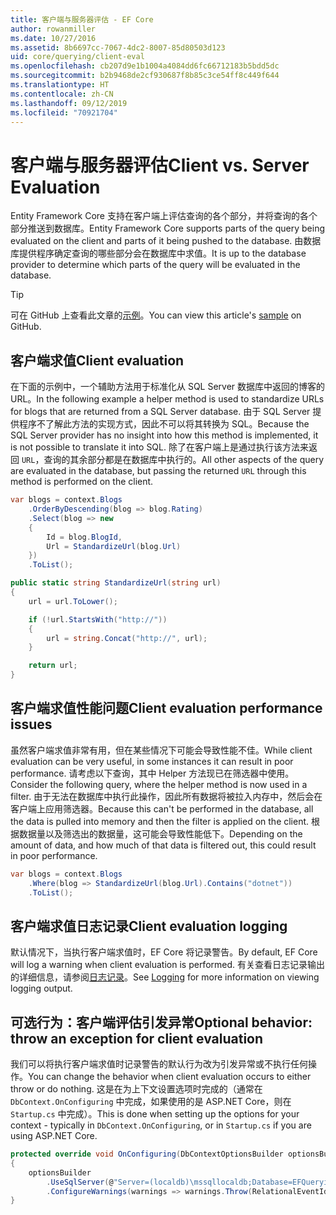 ```yaml
---
title: 客户端与服务器评估 - EF Core
author: rowanmiller
ms.date: 10/27/2016
ms.assetid: 8b6697cc-7067-4dc2-8007-85d80503d123
uid: core/querying/client-eval
ms.openlocfilehash: cb207d9e1b1004a4084dd6fc66712183b5bdd5dc
ms.sourcegitcommit: b2b9468de2cf930687f8b85c3ce54ff8c449f644
ms.translationtype: HT
ms.contentlocale: zh-CN
ms.lasthandoff: 09/12/2019
ms.locfileid: "70921704"
---
```

# <a name="client-vs-server-evaluation"></a><span data-ttu-id="07df9-102">客户端与服务器评估</span><span class="sxs-lookup"><span data-stu-id="07df9-102">Client vs. Server Evaluation</span></span>

<span data-ttu-id="07df9-103">Entity Framework Core 支持在客户端上评估查询的各个部分，并将查询的各个部分推送到数据库。</span><span class="sxs-lookup"><span data-stu-id="07df9-103">Entity Framework Core supports parts of the query being evaluated on the client and parts of it being pushed to the database.</span></span> <span data-ttu-id="07df9-104">由数据库提供程序确定查询的哪些部分会在数据库中求值。</span><span class="sxs-lookup"><span data-stu-id="07df9-104">It is up to the database provider to determine which parts of the query will be evaluated in the database.</span></span>

> [!TIP]  
> <span data-ttu-id="07df9-105">可在 GitHub 上查看此文章的[示例](https://github.com/aspnet/EntityFramework.Docs/tree/master/samples/core/Querying)。</span><span class="sxs-lookup"><span data-stu-id="07df9-105">You can view this article's [sample](https://github.com/aspnet/EntityFramework.Docs/tree/master/samples/core/Querying) on GitHub.</span></span>

## <a name="client-evaluation"></a><span data-ttu-id="07df9-106">客户端求值</span><span class="sxs-lookup"><span data-stu-id="07df9-106">Client evaluation</span></span>

<span data-ttu-id="07df9-107">在下面的示例中，一个辅助方法用于标准化从 SQL Server 数据库中返回的博客的 URL。</span><span class="sxs-lookup"><span data-stu-id="07df9-107">In the following example a helper method is used to standardize URLs for blogs that are returned from a SQL Server database.</span></span> <span data-ttu-id="07df9-108">由于 SQL Server 提供程序不了解此方法的实现方式，因此不可以将其转换为 SQL。</span><span class="sxs-lookup"><span data-stu-id="07df9-108">Because the SQL Server provider has no insight into how this method is implemented, it is not possible to translate it into SQL.</span></span> <span data-ttu-id="07df9-109">除了在客户端上是通过执行该方法来返回 `URL`，查询的其余部分都是在数据库中执行的。</span><span class="sxs-lookup"><span data-stu-id="07df9-109">All other aspects of the query are evaluated in the database, but passing the returned `URL` through this method is performed on the client.</span></span>

<!-- [!code-csharp[Main](samples/core/Querying/ClientEval/Sample.cs?highlight=6)] -->
``` csharp
var blogs = context.Blogs
    .OrderByDescending(blog => blog.Rating)
    .Select(blog => new
    {
        Id = blog.BlogId,
        Url = StandardizeUrl(blog.Url)
    })
    .ToList();
```

<!-- [!code-csharp[Main](samples/core/Querying/ClientEval/Sample.cs)] -->
``` csharp
public static string StandardizeUrl(string url)
{
    url = url.ToLower();

    if (!url.StartsWith("http://"))
    {
        url = string.Concat("http://", url);
    }

    return url;
}
```

## <a name="client-evaluation-performance-issues"></a><span data-ttu-id="07df9-110">客户端求值性能问题</span><span class="sxs-lookup"><span data-stu-id="07df9-110">Client evaluation performance issues</span></span>

<span data-ttu-id="07df9-111">虽然客户端求值非常有用，但在某些情况下可能会导致性能不佳。</span><span class="sxs-lookup"><span data-stu-id="07df9-111">While client evaluation can be very useful, in some instances it can result in poor performance.</span></span> <span data-ttu-id="07df9-112">请考虑以下查询，其中 Helper 方法现已在筛选器中使用。</span><span class="sxs-lookup"><span data-stu-id="07df9-112">Consider the following query, where the helper method is now used in a filter.</span></span> <span data-ttu-id="07df9-113">由于无法在数据库中执行此操作，因此所有数据将被拉入内存中，然后会在客户端上应用筛选器。</span><span class="sxs-lookup"><span data-stu-id="07df9-113">Because this can't be performed in the database, all the data is pulled into memory and then the filter is applied on the client.</span></span> <span data-ttu-id="07df9-114">根据数据量以及筛选出的数据量，这可能会导致性能低下。</span><span class="sxs-lookup"><span data-stu-id="07df9-114">Depending on the amount of data, and how much of that data is filtered out, this could result in poor performance.</span></span>

<!-- [!code-csharp[Main](samples/core/Querying/ClientEval/Sample.cs)] -->
``` csharp
var blogs = context.Blogs
    .Where(blog => StandardizeUrl(blog.Url).Contains("dotnet"))
    .ToList();
```

## <a name="client-evaluation-logging"></a><span data-ttu-id="07df9-115">客户端求值日志记录</span><span class="sxs-lookup"><span data-stu-id="07df9-115">Client evaluation logging</span></span>

<span data-ttu-id="07df9-116">默认情况下，当执行客户端求值时，EF Core 将记录警告。</span><span class="sxs-lookup"><span data-stu-id="07df9-116">By default, EF Core will log a warning when client evaluation is performed.</span></span> <span data-ttu-id="07df9-117">有关查看日志记录输出的详细信息，请参阅[日志记录](../miscellaneous/logging.md)。</span><span class="sxs-lookup"><span data-stu-id="07df9-117">See [Logging](../miscellaneous/logging.md) for more information on viewing logging output.</span></span> 

## <a name="optional-behavior-throw-an-exception-for-client-evaluation"></a><span data-ttu-id="07df9-118">可选行为：客户端评估引发异常</span><span class="sxs-lookup"><span data-stu-id="07df9-118">Optional behavior: throw an exception for client evaluation</span></span>

<span data-ttu-id="07df9-119">我们可以将执行客户端求值时记录警告的默认行为改为引发异常或不执行任何操作。</span><span class="sxs-lookup"><span data-stu-id="07df9-119">You can change the behavior when client evaluation occurs to either throw or do nothing.</span></span> <span data-ttu-id="07df9-120">这是在为上下文设置选项时完成的（通常在 `DbContext.OnConfiguring` 中完成，如果使用的是 ASP.NET Core，则在 `Startup.cs` 中完成）。</span><span class="sxs-lookup"><span data-stu-id="07df9-120">This is done when setting up the options for your context - typically in `DbContext.OnConfiguring`, or in `Startup.cs` if you are using ASP.NET Core.</span></span>

<!-- [!code-csharp[Main](samples/core/Querying/ClientEval/ThrowOnClientEval/BloggingContext.cs?highlight=5)] -->
``` csharp
protected override void OnConfiguring(DbContextOptionsBuilder optionsBuilder)
{
    optionsBuilder
        .UseSqlServer(@"Server=(localdb)\mssqllocaldb;Database=EFQuerying;Trusted_Connection=True;")
        .ConfigureWarnings(warnings => warnings.Throw(RelationalEventId.QueryClientEvaluationWarning));
}
```
